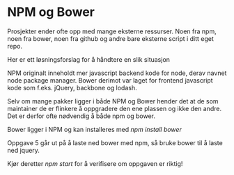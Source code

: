 # NPM og Bower
Prosjekter ender ofte opp med mange eksterne ressurser. Noen fra npm, noen fra bower, noen fra github og andre bare eksterne script i ditt eget repo.

Her er ett løsningsforslag for å håndtere en slik situasjon

NPM originalt inneholdt mer javascript backend kode for node, derav navnet node package manager.
Bower derimot var laget for frontend javascript kode som f.eks. jQuery, backbone og lodash.

Selv om mange pakker ligger i både NPM og Bower hender det at de som maintainer de er flinkere å oppgradere den ene plassen og ikke den andre. Det er derfor ofte nødvendig å både npm og bower.

Bower ligger i NPM og kan installeres med _npm install bower_

Oppgave 5 går ut på å laste ned bower med npm, så bruke bower til å laste ned jquery.

Kjør deretter _npm start_ for å verifisere om oppgaven er riktig!
